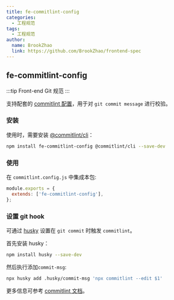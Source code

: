 ```yaml
---
title: fe-commitlint-config
categories:
  - 工程规范
tags:
  - 工程规范
author:
  name: BrookZhao
  link: https://github.com/BrookZhao/frontend-spec
---
```


## fe-commitlint-config

:::tip
Front-end Git 规范
:::

支持配套的 [commitlint 配置](https://commitlint.js.org/#/concepts-shareable-config)，用于对 `git commit message` 进行校验。

### 安装

使用时，需要安装 [@commitlint/cli](https://www.npmjs.com/package/@commitlint/cli)：

```bash
npm install fe-commitlint-config @commitlint/cli --save-dev
```

### 使用

在 `commitlint.config.js` 中集成本包:

```javascript
module.exports = {
  extends: ['fe-commitlint-config'],
};
```

### 设置 git hook

可通过 [husky](https://www.npmjs.com/package/husky) 设置在 `git commit` 时触发 `commitlint`。

首先安装 husky：

```bash
npm install husky --save-dev
```

然后执行添加`commit-msg`:

```bash
npx husky add .husky/commit-msg 'npx commitlint --edit $1'
```

更多信息可参考 [commitlint 文档](https://commitlint.js.org/#/guides-local-setup?id=install-husky)。
